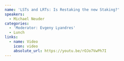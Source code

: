 ```yaml
---
name: 'LSTs and LRTs: Is Restaking the new Staking?'
speakers:
  - Michael Neuder
categories:
  - 'Moderator: Evgeny Lyandres'
  - Lunch
links:
  - name: Video
    icon: video
    absolute_url: https://youtu.be/rOJo7VwPh7I
---
```


